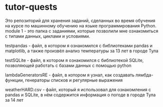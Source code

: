 # tutor-quests
Это репозиторий для хранения заданий, сделанных во время обучения на курсе по машинному обучению на языке программирования Python.
module 1 - это папка с заданиями, которые позволили мне ознакомиться с типами данных, циклами и условиями. 

testpandas - файл, в котором я ознакомился с библиотеками pandas и matplotlib, а также произвёл анализ температуры за 13 лет в городе Тула

testSQLite - файл, в котором я ознакомился с библиотекой SQLite, позволяющей работать с базами данных с помощью python

lambdaGeneratorsRE - файл, в котором я узнал, как создавать лямбда-функции, генераторы списков и регулярные выражения

weatherHARD.csv - файл, который я использовал для ознакомления с pandas и SQLite, в нём содержится информация о погоде в городе Тула за 14 лет
